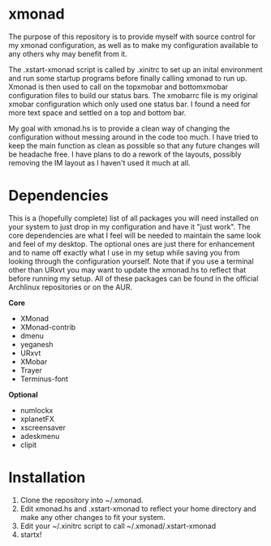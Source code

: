 xmonad
======
The purpose of this repository is to provide myself with source control for my xmonad configuration, as well as to make my configuration available to any others why may benefit from it.

The .xstart-xmonad script is called by .xinitrc to set up an inital environment and run some startup programs before finally calling xmonad to run up. Xmonad is then used to call on the topxmobar and bottomxmobar configuration files to build our status bars. The xmobarrc file is my original xmobar configuration which only used one status bar. I found a need for more text space and settled on a top and bottom bar.

My goal with xmonad.hs is to provide a clean way of changing the configuration without messing around in the code too much. I have tried to keep the main function as clean as possible so that any future changes will be headache free. I have plans to do a rework of the layouts, possibly removing the IM layout as I haven't used it much at all.

Dependencies
============
This is a (hopefully complete) list of all packages you will need installed on your system to just drop in my configuration and have it "just work". The core dependencies are what I feel will be needed to maintain the same look and feel of my desktop. The optional ones are just there for enhancement and to name off exactly what I use in my setup while saving you from looking through the configuration yourself. Note that if you use a terminal other than URxvt you may want to update the xmonad.hs to reflect that before running my setup. All of these packages can be found in the official Archlinux repositories or on the AUR.

**Core**
* XMonad
* XMonad-contrib
* dmenu
* yeganesh
* URxvt
* XMobar
* Trayer
* Terminus-font

**Optional**
* numlockx
* xplanetFX
* xscreensaver
* adeskmenu
* clipit

Installation
============
1. Clone the repository into ~/.xmonad.
2. Edit xmonad.hs and .xstart-xmonad to reflect your home directory and make any other changes to fit your system.
3. Edit your ~/.xinitrc script to call ~/.xmonad/.xstart-xmonad
4. startx!

